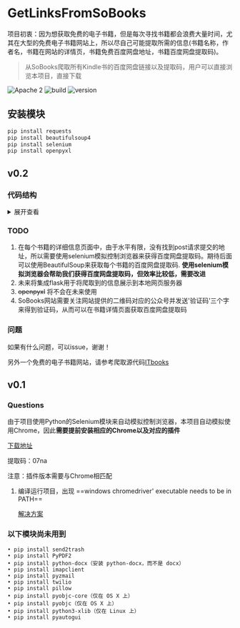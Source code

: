 # GetLinksFromSoBooks

项目初衷：因为想获取免费的电子书籍，但是每次寻找书籍都会浪费大量时间，尤其在大型的免费电子书籍网站上，所以尽自己可能提取所需的信息(书籍名称，作者名，书籍在网站的详情页，书籍免费百度网盘地址，书籍百度网盘提取码)。

> 从SoBooks爬取所有Kindle书的百度网盘链接以及提取码，用户可以直接浏览本项目，直接下载

![Apache 2](https://img.shields.io/badge/license-Apache%202-brightgreen.svg) ![build](https://img.shields.io/badge/build-passed-green.svg) ![version](https://img.shields.io/badge/Python-3.7.2-green.svg)





## 安装模块
```python
pip install requests
pip install beautifulsoup4
pip install selenium
pip install openpyxl
```

## v0.2


### 代码结构
<details>
<summary>展开查看</summary>
<pre><code>.
├── GetLinksFromSoBooks
├── v0.1 第一版本(废弃)
│   ├── Owner: maojian,haoguanwei,linmiao
│   ├── admin
├── v0.2 第二版本(可以使用)
│   ├── crawl_tool.py  爬虫模块
│   ├── model.py 将爬取到的每个书籍看做一个model中的book对象，方便于以后扩展Flask
</code></pre>
</details>

### TODO
1. 在每个书籍的详细信息页面中，由于水平有限，没有找到post请求提交的地址，所以需要使用selenium模拟控制浏览器来获得百度网盘提取码。期待后面可以使用BeautifulSoup来获取每个书籍的百度网盘提取码. **使用selenium模拟浏览器会帮助我们获得百度网盘提取码，但效率比较低，需要改进**
2. 未来将集成flask用于将爬取到的信息展示到本地网页服务器
3. ~~openpyxl~~ 将不会在未来使用
4. SoBooks网站需要关注网站提供的二维码对应的公众号并发送'验证码'三个字来得到验证码，从而可以在书籍详情页面获取百度网盘提取码

### 问题
如果有什么问题，可以issue，谢谢！

另外一个免费的电子书籍网站，请参考爬取源代码[ITbooks](https://github.com/sivanWu0222/CrawlITBooks/tree/master/Python%E7%88%AC%E5%8F%96ItBooks)



## v0.1
### Questions

由于项目使用Python的Selenium模块来自动模拟控制浏览器，本项目自动模拟使用Chrome，因此**需要提前安装相应的Chrome以及对应的插件**

[下载地址](https://pan.baidu.com/s/1Xerfeqzk2ScLvaE6qz5uYQ)

提取码：07na 



注意：插件版本需要与Chrome相匹配



1. 编译运行项目，出现 ==windows chromedriver' executable needs to be in PATH== 

   [解决方案](http://www.sivan.tech/2019/02/04/windows-chromedriver-executable-needs-to-be-in-PATH/)


### 以下模块尚未用到
```
• pip install send2trash
• pip install PyPDF2
• pip install python-docx（安装 python-docx，而不是 docx）
• pip install imapclient
• pip install pyzmail
• pip install twilio
• pip install pillow
• pip install pyobjc-core（仅在 OS X 上）
• pip install pyobjc（仅在 OS X 上）
• pip install python3-xlib（仅在 Linux 上）
• pip install pyautogui
```